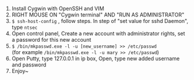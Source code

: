 1. Install Cygwin with OpenSSH and VIM
1. RIGHT MOUSE ON "Cygwin terminal" AND "RUN AS ADMINISTRATOR"
1. `$ ssh-host-config` , follow steps. In step of "set value for sshd Daemon", type `ntsec`
1. Open control panel, Create a new account with administrator rights, set a password for this new account
1. `$ /bin/mkpasswd.exe -l -u [new_username] >> /etc/passwd`    
(for example `/bin/mkpasswd.exe -l -u mary >> /etc/passwd`)
1. Open Putty, type 127.0.0.1 in ip box, Open, type new added username and password 
1. Enjoy~

